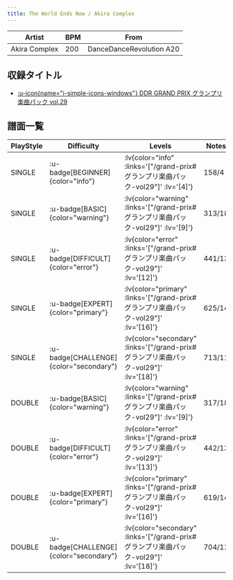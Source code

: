 ```yaml
---
title: The World Ends Now / Akira Complex
---
```


|Artist|BPM|From|
|------|---|----|
|Akira Complex|200|DanceDanceRevolution A20|

## 収録タイトル

- [ :u-icon{name="i-simple-icons-windows"} DDR GRAND PRIX グランプリ楽曲パック vol.29](/grand-prix#グランプリ楽曲パック-vol29)

## 譜面一覧

|PlayStyle|Difficulty|Levels|Notes|Movie|
|---------|----------|------|-----|-----|
|SINGLE| :u-badge[BEGINNER]{color="info"} | :lv{color="info" :links='["/grand-prix#グランプリ楽曲パック-vol29"]' :lv='[4]'} |158/4||
|SINGLE| :u-badge[BASIC]{color="warning"} | :lv{color="warning" :links='["/grand-prix#グランプリ楽曲パック-vol29"]' :lv='[9]'} |313/18||
|SINGLE| :u-badge[DIFFICULT]{color="error"} | :lv{color="error" :links='["/grand-prix#グランプリ楽曲パック-vol29"]' :lv='[12]'} |441/13||
|SINGLE| :u-badge[EXPERT]{color="primary"} | :lv{color="primary" :links='["/grand-prix#グランプリ楽曲パック-vol29"]' :lv='[16]'} |625/14||
|SINGLE| :u-badge[CHALLENGE]{color="secondary"} | :lv{color="secondary" :links='["/grand-prix#グランプリ楽曲パック-vol29"]' :lv='[18]'} |713/11||
|DOUBLE| :u-badge[BASIC]{color="warning"} | :lv{color="warning" :links='["/grand-prix#グランプリ楽曲パック-vol29"]' :lv='[9]'} |317/18||
|DOUBLE| :u-badge[DIFFICULT]{color="error"} | :lv{color="error" :links='["/grand-prix#グランプリ楽曲パック-vol29"]' :lv='[13]'} |442/13||
|DOUBLE| :u-badge[EXPERT]{color="primary"} | :lv{color="primary" :links='["/grand-prix#グランプリ楽曲パック-vol29"]' :lv='[16]'} |619/14||
|DOUBLE| :u-badge[CHALLENGE]{color="secondary"} | :lv{color="secondary" :links='["/grand-prix#グランプリ楽曲パック-vol29"]' :lv='[18]'} |704/11||
